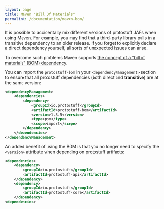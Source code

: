 ```yaml
---
layout: page
title: Maven "Bill Of Materials"
permalink: /documentation/maven-bom/
---
```


It is possible to accidentally mix different versions of protostuff JARs when using Maven.
For example, you may find that a third-party library pulls in a transitive dependency to
an older release. If you forget to explicitly declare a direct dependency yourself, all
sorts of unexpected issues can arise.

To overcome such problems Maven supports [the concept of a "bill of materials" 
(BOM) dependency][maven dependency mechanism].

You can import the `protostuff-bom` in your `<dependencyManagement>` section to
ensure that all protostuff dependencies (both direct and **transitive**) are at the same version:

~~~xml
<dependencyManagement>
    <dependencies>
        <dependency>
            <groupId>io.protostuff</groupId>
            <artifactId>protostuff-bom</artifactId>
            <version>1.3.5</version>
            <type>pom</type>
            <scope>import</scope>
        </dependency>
    </dependencies>
</dependencyManagement>
~~~

An added benefit of using the BOM is that you no longer need to specify the `<version>` attribute
when depending on protostuff artifacts:

~~~xml
<dependencies>
    <dependency>
        <groupId>io.protostuff</groupId>
        <artifactId>protostuff-api</artifactId>
    </dependency>
    <dependency>
        <groupId>io.protostuff</groupId>
        <artifactId>protostuff-core</artifactId>
    </dependency>
<dependencies>
~~~

[maven dependency mechanism]: http://maven.apache.org/guides/introduction/introduction-to-dependency-mechanism.html